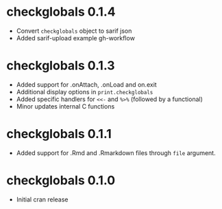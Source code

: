 # checkglobals 0.1.4

* Convert `checkglobals` object to sarif json
* Added sarif-upload example gh-workflow

# checkglobals 0.1.3

* Added support for .onAttach, .onLoad and on.exit
* Additional display options in `print.checkglobals`
* Added specific handlers for `<<-` and `%>%` (followed by a functional)
* Minor updates internal C functions

# checkglobals 0.1.1

* Added support for .Rmd and .Rmarkdown files through `file` argument.

# checkglobals 0.1.0

* Initial cran release
